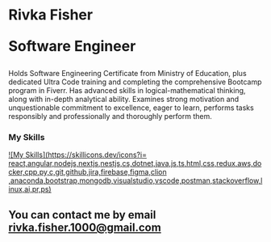 # <b> Rivka Fisher </b> </span> </br>  <p> Software Engineer</p>

Holds Software Engineering Certificate from Ministry of Education,
plus dedicated Ultra Code training and completing the comprehensive Bootcamp program in Fiverr.
Has advanced skills in logical-mathematical thinking, along with in-depth analytical ability.
Examines strong motivation and unquestionable commitment to excellence, eager to learn,
performs tasks responsibly and professionally and thoroughly perform them.

### My Skills 
[![My Skills](https://skillicons.dev/icons?i= react,angular,nodejs,nextjs,nestjs,cs,dotnet,java,js,ts,html,css,redux,aws,docker,cpp,py,c,git,github,jira,firebase,figma,clion	,anaconda,bootstrap,mongodb,visualstudio,vscode,postman,stackoverflow,linux,ai,pr,ps)](https://skillicons.dev)




###

## <b>You can contact me by email [rivka.fisher.1000@gmail.com](mailto:rivka.fisher.1000@gmail.com)</b>

